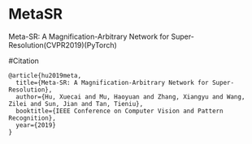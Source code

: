 # MetaSR
Meta-SR: A Magnification-Arbitrary Network for Super-Resolution(CVPR2019)(PyTorch)

#Citation
```
@article{hu2019meta,
  title={Meta-SR: A Magnification-Arbitrary Network for Super-Resolution},
  author={Hu, Xuecai and Mu, Haoyuan and Zhang, Xiangyu and Wang, Zilei and Sun, Jian and Tan, Tieniu},
  booktitle={IEEE Conference on Computer Vision and Pattern Recognition},
  year={2019}
}
```
